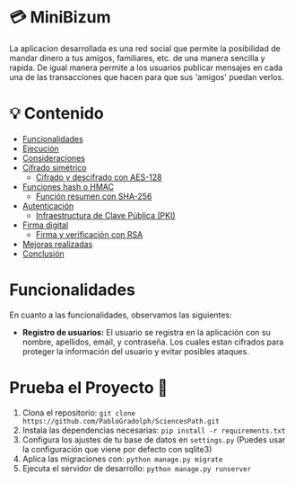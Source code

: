 # 💳 MiniBizum
La aplicacion desarrollada es una red social que permite la posibilidad de mandar dinero a tus amigos, familiares, etc. de una manera sencilla y rapida. De igual manera permite a los usuarios publicar mensajes en cada una de las transacciones que hacen para que sus 'amigos' puedan verlos.
# 💡 Contenido
- [Funcionalidades](#funcionalidades)
- [Ejecución](#ejecución)
- [Consideraciones](#consideraciones)
- [Cifrado simétrico](#cifrado-simétrico)
  - [Cifrado y descifrado con AES-128](#cifrado-y-descifrado-con-aes-128)
- [Funciones hash o HMAC](#funciones-hash-o-hmac)
    - [Función resumen con SHA-256](#función-resumen-con-sha-256)
- [Autenticación](#autenticación)
    - [Infraestructura de Clave Pública (PKI)](#infraestructura-de-clave-pública-pki)
- [Firma digital](#firma-digital)
    - [Firma y verificación con RSA](#firma-y-verificación-con-rsa)
- [Mejoras realizadas](#mejoras-realizadas)
- [Conclusión](#conclusión)

# Funcionalidades
En cuanto a las funcionalidades, observamos las siguientes:
- **Registro de usuarios:** El usuario se registra en la aplicación con su nombre, apellidos, email, y contraseña. Los cuales estan cifrados para proteger la información del usuario y evitar posibles ataques.

# Prueba el Proyecto 🚀

1. Clona el repositorio: `git clone https://github.com/PabloGradolph/SciencesPath.git`
2. Instala las dependencias necesarias: `pip install -r requirements.txt`
3. Configura los ajustes de tu base de datos en `settings.py` (Puedes usar la configuración que viene por defecto con sqlite3)
4. Aplica las migraciones con: `python manage.py migrate`
5. Ejecuta el servidor de desarrollo: `python manage.py runserver`
